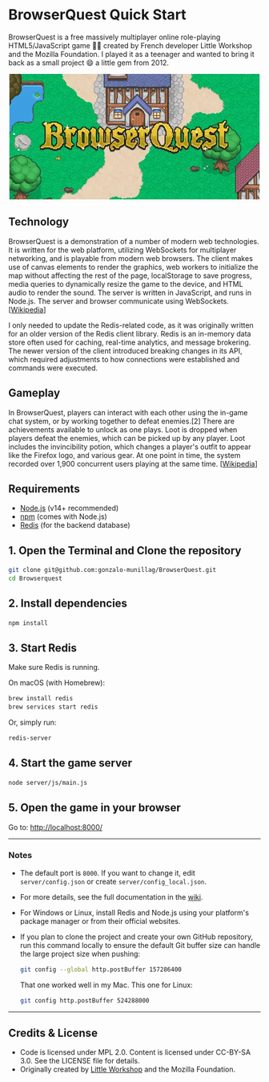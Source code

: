 # BrowserQuest Quick Start


BrowserQuest is a free massively multiplayer online role-playing HTML5/JavaScript game 😮‍💨 created by French developer Little Workshop and the Mozilla Foundation. I played it as a teenager and wanted to bring it back as a small project 😄 a little gem from 2012.

<p align="center">
  <img src="./browserquest.webp" />
</p>

## Technology 
BrowserQuest is a demonstration of a number of modern web technologies. It is written for the web platform, utilizing WebSockets for multiplayer networking, and is playable from modern web browsers. The client makes use of canvas elements to render the graphics, web workers to initialize the map without affecting the rest of the page, localStorage to save progress, media queries to dynamically resize the game to the device, and HTML audio to render the sound. The server is written in JavaScript, and runs in Node.js. The server and browser communicate using WebSockets. [[Wikipedia](https://en.wikipedia.org/wiki/BrowserQuest)]

I only needed to update the Redis-related code, as it was originally written for an older version of the Redis client library. Redis is an in-memory data store often used for caching, real-time analytics, and message brokering. The newer version of the client introduced breaking changes in its API, which required adjustments to how connections were established and commands were executed.

## Gameplay

In BrowserQuest, players can interact with each other using the in-game chat system, or by working together to defeat enemies.[2] There are achievements available to unlock as one plays. Loot is dropped when players defeat the enemies, which can be picked up by any player. Loot includes the invincibility potion, which changes a player's outfit to appear like the Firefox logo, and various gear. At one point in time, the system recorded over 1,900 concurrent users playing at the same time. [[Wikipedia](https://en.wikipedia.org/wiki/BrowserQuest)]

## Requirements

- [Node.js](https://nodejs.org/) (v14+ recommended)
- [npm](https://www.npmjs.com/) (comes with Node.js)
- [Redis](https://redis.io/) (for the backend database)

## 1. Open the Terminal and Clone the repository

```sh
git clone git@github.com:gonzalo-munillag/BrowserQuest.git
cd Browserquest
```

## 2. Install dependencies

```sh
npm install
```

## 3. Start Redis

Make sure Redis is running.

On macOS (with Homebrew):

```sh
brew install redis
brew services start redis
```

Or, simply run:

```sh
redis-server
```

## 4. Start the game server

```sh
node server/js/main.js
```

## 5. Open the game in your browser

Go to: [http://localhost:8000/](http://localhost:8000/)

---

### Notes

- The default port is `8000`. If you want to change it, edit `server/config.json` or create `server/config_local.json`.
- For more details, see the full documentation in the [wiki](https://github.com/browserquest/BrowserQuest/wiki).
- For Windows or Linux, install Redis and Node.js using your platform's package manager or from their official websites.
- If you plan to clone the project and create your own GitHub repository, run this command locally to ensure the default Git buffer size can handle the large project size when pushing:

    ```sh 
    git config --global http.postBuffer 157286400
    ```

    That one worked well in my Mac. This one for Linux:

    ```sh 
    git config http.postBuffer 524288000
    ```

---

## Credits & License

- Code is licensed under MPL 2.0. Content is licensed under CC-BY-SA 3.0. See the LICENSE file for details.
- Originally created by [Little Workshop](http://www.littleworkshop.fr) and the Mozilla Foundation.
